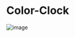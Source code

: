 # Color-Clock
![image](https://user-images.githubusercontent.com/109578564/209667593-870861ea-a7f6-4c53-9dc5-65c7170cc9e5.png)
